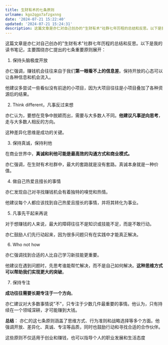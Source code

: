 ```yaml
---
title: 生财有术的七条原则
urlname: kgo2qgo7afzgxnng
date: '2024-07-21 15:22:40'
updated: '2024-07-21 15:24:31'
description: 这篇文章是亦仁对自己创办的"生财有术"社群七年历程的总结和反思。以下是我的读书笔记，主要围绕亦仁提出的七条重要原则展开：保持头脑极度开放亦仁强调，赚钱机会往往来自于我们第一眼看不上的信息差。保持开放的心态可以让各种信息和机会流入。他建议多尝试一些看似没有前途的小项目，因为大项目往往是小项目叠加...
---
```

这篇文章是亦仁对自己创办的"生财有术"社群七年历程的总结和反思。以下是我的读书笔记，主要围绕亦仁提出的七条重要原则展开：

1. 保持头脑极度开放

亦仁强调，赚钱机会往往来自于我们**第一眼看不上的信息差**。保持开放的心态可以让各种信息和机会流入。

他建议多尝试一些看似没有前途的小项目，因为大项目往往是小项目叠加了各种资源后的结果。

2. Think different，凡事反过来想

亦仁认为，要想在竞争中脱颖而出，需要与大多数人不同。**他建议凡事逆向思考**，走与大多数人相反的方向。

这种差异化思维是成功的关键。

3. 保持真诚，保持利他

在商业世界中，**真诚和利他可能是最高效的沟通方式和商业模式。**

亦仁强调，在生财有术社群中，最大的套路就是没有套路。真诚本身就是一种价值。

4. 做自己热爱且擅长的事情

亦仁发现自己对寻找赚钱机会有着独特的嗅觉和热情。

他建议每个人都应该找到自己热爱且擅长的事情，并将其转化为事业。

5. 凡事先干起来再说

对于想赚钱的人来说，最大的障碍往往不是知识或技能不足，而是不敢行动。

亦仁鼓励人们先行动起来，因为很多问题只有在实践中才能真正解决。

6. Who not how

亦仁强调找到合适的人比自己学习新技能更重要。

他建议在遇到问题时，先思考谁能帮忙解决，而不是自己如何解决。**这种思维方式可以帮助我们实现更大的突破**。

7. 保持专注

**成功往往需要长期专注于一个方向**。

亦仁建议对大多数事情说"不"，只专注于少数几件最重要的事情。他认为，只有持续在一个领域深耕，才可能赚到大钱。

**总结**：
亦仁的这七条原则涵盖了思维方式、行为准则和战略选择等多个方面。他强调开放、差异化、真诚、专注等品质，同时也鼓励行动和寻找合适的合作伙伴。

这些原则不仅适用于创业和赚钱，也可以指导个人的职业发展和生活态度
